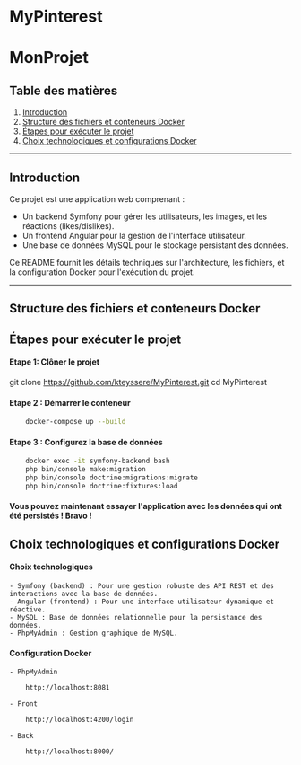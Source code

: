 # MyPinterest

# MonProjet

## Table des matières
1. [Introduction](#introduction)
2. [Structure des fichiers et conteneurs Docker](#structure-des-fichiers-et-conteneurs-docker)
3. [Étapes pour exécuter le projet](#étapes-pour-exécuter-le-projet)
4. [Choix technologiques et configurations Docker](#choix-technologiques-et-configurations-docker)

---

## Introduction
Ce projet est une application web comprenant :
- Un backend Symfony pour gérer les utilisateurs, les images, et les réactions (likes/dislikes).
- Un frontend Angular pour la gestion de l'interface utilisateur.
- Une base de données MySQL pour le stockage persistant des données.

Ce README fournit les détails techniques sur l'architecture, les fichiers, et la configuration Docker pour l'exécution du projet.

---
## Structure des fichiers et conteneurs Docker

## Étapes pour exécuter le projet

#### Etape 1: Clôner le projet
git clone https://github.com/kteyssere/MyPinterest.git
cd MyPinterest

#### Etape 2 : Démarrer le conteneur 
```bash 
    docker-compose up --build  
```

#### Etape 3 : Configurez la base de données
```bash
    docker exec -it symfony-backend bash
    php bin/console make:migration
    php bin/console doctrine:migrations:migrate
    php bin/console doctrine:fixtures:load
```
#### Vous pouvez maintenant essayer l'application avec les données qui ont été persistés ! Bravo !

## Choix technologiques et configurations Docker

#### Choix technologiques
    - Symfony (backend) : Pour une gestion robuste des API REST et des interactions avec la base de données.
    - Angular (frontend) : Pour une interface utilisateur dynamique et réactive.
    - MySQL : Base de données relationnelle pour la persistance des données.
    - PhpMyAdmin : Gestion graphique de MySQL.

#### Configuration Docker
    - PhpMyAdmin
```bash
    http://localhost:8081
```
    - Front
```bash
    http://localhost:4200/login
```
    - Back
```bash
    http://localhost:8000/
```